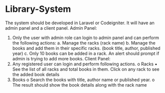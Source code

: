 # Library-System
The system should be developed in Laravel or Codeigniter. It will have an admin panel and a client panel.
Admin Panel:
1. Only the user with admin role can login to admin panel and can perform the following actions:
a. Manage the racks (rack name)
b. Manage the books and add them in their specific racks. (book title, author, published
year)
c. Only 10 books can be added in a rack. An alert should prompt if admin is trying to
add more books.
Client Panel:
1. Any registered user can login and perform following actions.
o Racks
▪ See the list of all racks and total books in them. Click on any rack to see the added
book details
2. Books
o Search the books with title, author name or published year.
o The result should show the book details along with the rack name
